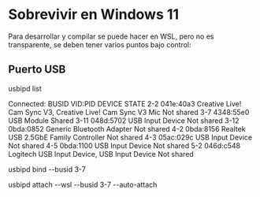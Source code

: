 # Sobrevivir en Windows 11

Para desarrollar y compilar se puede hacer en WSL, pero no es transparente, se deben tener varios puntos bajo control: 

## Puerto USB

usbipd list

Connected:
BUSID  VID:PID    DEVICE                                                        STATE
2-2    041e:40a3  Creative Live! Cam Sync V3, Creative Live! Cam Sync V3 Mic    Not shared
3-7    4348:55e0  USB Module                                                    Shared
3-11   048d:5702  USB Input Device                                              Not shared
3-12   0bda:0852  Generic Bluetooth Adapter                                     Not shared
4-2    0bda:8156  Realtek USB 2.5GbE Family Controller                          Not shared
4-3    05ac:029c  USB Input Device                                              Not shared
4-5    0bda:1100  USB Input Device                                              Not shared
5-2    046d:c548  Logitech USB Input Device, USB Input Device                   Not shared


usbipd bind --busid 3-7


usbipd attach --wsl --busid 3-7 --auto-attach

